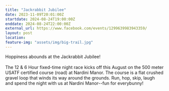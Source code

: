 ```yaml
---
title: "Jackrabbit Jubilee"
date: 2023-11-09T20:01:00Z
startdate: 2024-08-24T19:00:00Z
enddate: 2024-08-24T22:00:00Z
external_url: https://www.facebook.com/events/1299639983943359/
layout: post
location: 
feature-img: "assets/img/big-trail.jpg"
---
```


Hoppiness abounds at the Jackrabbit Jubilee! <br>
  <br>
  The 12 & 6 Hour fixed-time night race kicks off this August on the 500 meter USATF certified course (road) at Nardini Manor. The course is a flat crushed gravel loop that winds its way around the grounds. Run, hop, skip, laugh and spend the night with us at Nardini Manor--fun for everybunny!<br>
  <br>
  
